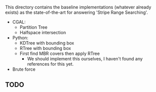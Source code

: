 This directory contains the baseline implementations (whatever already exists) as the state-of-the-art for answering 'Stripe Range Searching'.

- CGAL:
    - Partition Tree
    - Halfspace intersection
- Python:
    - KDTree with bounding box
    - RTree with bounding box
    - First find MBR covers then apply RTree
        - We should implement this ourselves, I haven't found any references for this yet.
- Brute force

## TODO